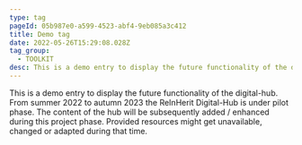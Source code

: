 ```yaml
---
type: tag
pageId: 05b987e0-a599-4523-abf4-9eb085a3c412
title: Demo tag
date: 2022-05-26T15:29:08.028Z
tag_group:
  - TOOLKIT
desc: This is a demo entry to display the future functionality of the digital-hub. From summer 2022 to autumn 2023 the ReInHerit Digital-Hub is under pilot phase. The content of the hub will be subsequently added / enhanced during this project phase. Provided resources might get unavailable, changed or adapted during that time.
---
```

This is a demo entry to display the future functionality of the digital-hub. From summer 2022 to autumn 2023 the ReInHerit Digital-Hub is under pilot phase. The content of the hub will be subsequently added / enhanced during this project phase. Provided resources might get unavailable, changed or adapted during that time.